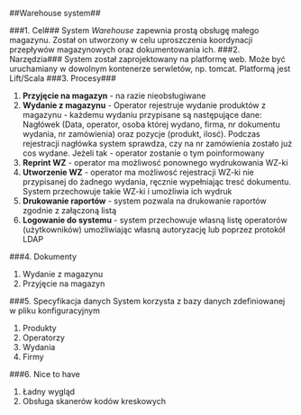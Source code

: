 ##Warehouse system##

###1. Cel###
System *Warehouse* zapewnia prostą obsługę małego magazynu. Został on utworzony w celu uproszczenia koordynacji przepływów magazynowych oraz dokumentowania ich.
###2. Narzędzia###
System został zaprojektowany na platformę web. Może być uruchamiany w dowolnym kontenerze serwletów, np. tomcat. Platformą jest Lift/Scala 
###3. Procesy###
1. **Przyjęcie na magazyn** - na razie nieobsługiwane
2. **Wydanie z magazynu** - Operator rejestruje wydanie produktów z magazynu - każdemu wydaniu przypisane są następujące dane: Nagłówek (Data, operator, osoba której wydano, firma, nr dokumentu wydania, nr zamówienia) oraz pozycje (produkt, ilosć). Podczas rejestracji nagłówka system sprawdza, czy na nr zamówienia zostało już cos wydane. Jeżeli tak - operator zostanie o tym poinformowany
3. **Reprint WZ** - operator ma możliwosć ponownego wydrukowania WZ-ki
4. **Utworzenie WZ** - operator ma możliwosć rejestracji WZ-ki nie przypisanej do żadnego wydania, ręcznie wypełniając tresć dokumentu. System przechowuje takie WZ-ki i umożliwia ich wydruk
5. **Drukowanie raportów** - system pozwala na drukowanie raportów zgodnie z załączoną listą
6. **Logowanie do systemu** - system przechowuje własną listę operatorów (użytkowników) umożliwiając własną autoryzację lub poprzez protokół LDAP

###4. Dokumenty
1. Wydanie z magazynu
2. Przyjęcie na magazyn

###5. Specyfikacja danych
System korzysta z bazy danych zdefiniowanej w pliku konfiguracyjnym
1. Produkty
2. Operatorzy
3. Wydania
4. Firmy

###6. Nice to have
1. Ładny wygląd
2. Obsługa skanerów kodów kreskowych